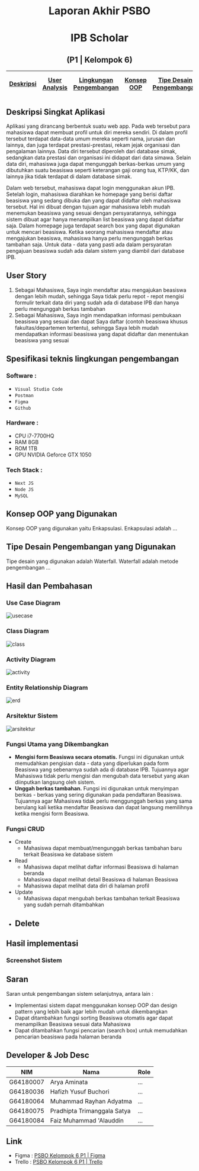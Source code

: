 # <div align="center"> Laporan Akhir PSBO </div>
# <div align="center"> **IPB Scholar** </div>
## <div align="center"> (P1 | Kelompok 6) </div>

[Deskripsi](#deskripsi-singkat-aplikasi) | [User Analysis](#user-story) | [Lingkungan Pengembangan](#spesifikasi-teknis-lingkungan-pengembangan) | [Konsep OOP](#konsep-oop-yang-digunakan) | [Tipe Desain Pengembangan](#tipe-desain-pengembangan-yang-digunakan) | [Hasil & Pembahasan](#hasil-dan-pembahasan) | [Hasil Implementasi](#hasil-implementasi) | [Saran](#saran) | [Developer & Job Desc](#developer-&-job-desc) | [Link](#link) |
:---:|:---:|:---:|:---:|:---:|:---:|:---:|:---:|:---:|:---:

## Deskripsi Singkat Aplikasi
Aplikasi yang dirancang berbentuk suatu web app. Pada web tersebut para mahasiswa dapat membuat profil untuk diri mereka sendiri. Di dalam profil tersebut terdapat data-data umum mereka seperti nama, jurusan dan lainnya, dan juga terdapat prestasi-prestasi, rekam jejak organisasi dan pengalaman lainnya. Data diri tersebut diperoleh dari database simak, sedangkan data prestasi dan organisasi ini didapat dari data simawa. Selain data diri, mahasiswa juga dapat mengunggah berkas-berkas umum yang dibutuhkan suatu beasiswa seperti keterangan gaji orang tua, KTP/KK, dan lainnya jika tidak terdapat di dalam database simak.

Dalam web tersebut, mahasiswa dapat login menggunakan akun IPB. Setelah login, mahasiswa diarahkan ke homepage yang berisi daftar beasiswa yang sedang dibuka dan yang dapat didaftar oleh mahasiswa tersebut. Hal ini dibuat dengan tujuan agar mahasiswa lebih mudah menemukan beasiswa yang sesuai dengan persyaratannya, sehingga sistem dibuat agar hanya menampilkan list beasiswa yang dapat didaftar saja. Dalam homepage juga terdapat search box yang dapat digunakan untuk mencari beasiswa. Ketika seorang mahasiswa mendaftar atau mengajukan beasiswa, mahasiswa hanya perlu mengunggah berkas tambahan saja. Untuk data - data yang pasti ada dalam persyaratan pengajuan beasiswa sudah ada dalam sistem yang diambil dari database IPB.


## User Story
1. Sebagai Mahasiswa, Saya ingin mendaftar atau mengajukan beasiswa dengan lebih mudah, sehingga Saya tidak perlu repot - repot mengisi formulir terkait data diri yang sudah ada di database IPB dan hanya perlu mengunggah berkas tambahan
2. Sebagai Mahasiswa, Saya ingin mendapatkan informasi pembukaan beasiswa yang sesuai dan dapat Saya daftar (contoh beasiswa khusus fakultas/departemen tertentu), sehingga Saya lebih mudah mendapatkan informasi beasiswa yang dapat didaftar dan menentukan beasiswa yang sesuai

## Spesifikasi teknis lingkungan pengembangan
### Software :
- `Visual Studio Code`
- `Postman`
- `Figma`
- `Github`

### Hardware :
- CPU i7-7700HQ
- RAM 8GB
- ROM 1TB 
- GPU NVIDIA Geforce GTX 1050 

### Tech Stack :
- `Next JS`
- `Node JS`
- `MySQL`

## Konsep OOP yang Digunakan
Konsep OOP yang digunakan yaitu Enkapsulasi. Enkapsulasi adalah ...


## Tipe Desain Pengembangan yang Digunakan
Tipe desain yang digunakan adalah Waterfall. Waterfall adalah metode pengembangan ...


## Hasil dan Pembahasan
### Use Case Diagram
![usecase](https://github.com/hyusuri/PSBO/blob/main/img/ucdiag.png)

### Class Diagram
![class](https://github.com/hyusuri/PSBO/blob/main/img/psbo-Class%20Diagram.jpg)

### Activity Diagram
![activity](https://github.com/hyusuri/PSBO/blob/main/img/actdiag.png)

### Entity Relationship Diagram
![erd](https://github.com/hyusuri/PSBO/blob/main/img/ERD_PSBO.jpg)

### Arsitektur Sistem
![arsitektur](https://github.com/hyusuri/PSBO/blob/main/img/arsdiag.png)

### Fungsi Utama yang Dikembangkan
- **Mengisi form Beasiswa secara otomatis.** Fungsi ini digunakan untuk memudahkan pengisian data - data yang diperlukan pada form Beasiswa yang sebenarnya sudah ada di database IPB. Tujuannya agar Mahasiswa tidak perlu mengisi dan mengubah data tersebut yang akan diinputkan langsung oleh sistem. 
- **Unggah berkas tambahan.** Fungsi ini digunakan untuk menyimpan berkas - berkas yang sering digunakan pada pendaftaran Beasiswa. Tujuannya agar Mahasiswa tidak perlu menggunggah berkas yang sama berulang kali ketika mendaftar Beasiswa dan dapat langsung memilihnya ketika mengisi form Beasiswa.

### Fungsi CRUD
- Create
    - Mahasiswa dapat membuat/mengunggah berkas tambahan baru terkait Beasiswa ke database sistem 
- Read
    - Mahasiswa dapat melihat daftar informasi Beasiswa di halaman beranda
    - Mahasiswa dapat melihat detail Beasiswa di halaman Beasiswa
    - Mahasiswa dapat melihat data diri di halaman profil
- Update
    - Mahasiswa dapat mengubah berkas tambahan terkait Beasiswa yang sudah pernah ditambahkan
- Delete
    - 

## Hasil implementasi
### Screenshot Sistem

## Saran
Saran untuk pengembangan sistem selanjutnya, antara lain :
- Implementasi sistem dapat menggunakan konsep OOP dan design pattern yang lebih baik agar lebih mudah untuk dikembangkan
- Dapat ditambahkan fungsi sorting Beasiswa otomatis agar dapat menampilkan Beasiswa sesuai data Mahasiswa
- Dapat ditambahkan fungsi pencarian (search box) untuk memudahkan pencarian beasiswa pada halaman beranda

## Developer & Job Desc
|NIM|Nama|Role|
|---|---|---|
|G64180007|Arya Aminata|...|
|G64180036|Hafizh Yusuf Buchori|...|
|G64180064|Muhammad Rayhan Adyatma|...|
|G64180075|Pradhipta Trimanggala Satya|...|
|G64180084|Faiz Muhammad 'Alauddin|...|

## Link
-  Figma : [PSBO Kelompok 6 P1 | Figma](https://www.figma.com/file/dKVKrEMTA4gxcKf6wE9IwI/PSBO-Kelompok-6-P1?node-id=0%3A1)
-  Trello : [PSBO Kelompok 6 P1 | Trello](https://trello.com/b/e1TKxm4c/psbo)
